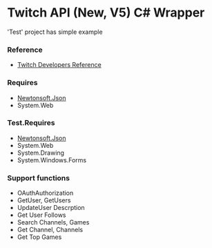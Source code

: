 # Twitch API (New, V5) C# Wrapper
'Test' project has simple example

### Reference
* [Twitch Developers Reference](https://dev.twitch.tv/docs/api/reference/)

### Requires
* [Newtonsoft.Json](https://www.newtonsoft.com/json)
* System.Web

### Test.Requires
* [Newtonsoft.Json](https://www.newtonsoft.com/json)
* System.Web
* System.Drawing
* System.Windows.Forms

### Support functions
* OAuthAuthorization
* GetUser, GetUsers
* UpdateUser Descrption
* Get User Follows
* Search Channels, Games
* Get Channel, Channels
* Get Top Games
